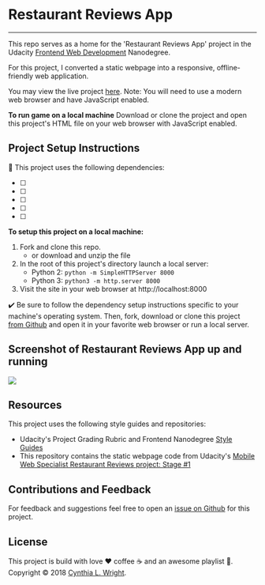 
# Restaurant Reviews App
--------

This repo serves as a home for the 'Restaurant Reviews App' project in the Udacity [Frontend Web Development](https://www.udacity.com/course/front-end-web-developer-nanodegree--nd001) Nanodegree.

For this project, I converted a static webpage into a responsive, offline-friendly web application.

You may view the live project [here](https://cynsdaemon.github.io/restaurant-reviews-app/). Note: You will need to use a modern web browser and have JavaScript enabled.

**To run game on a local machine** Download or clone the project and open this project's HTML file on your web browser with JavaScript enabled.

Project Setup Instructions
--------

:memo: This project uses the following dependencies:

- [ ]
- [ ]
- [ ]
- [ ]
- [ ]

**To setup this project on a local machine:**
1. Fork and clone this repo.
    - or download and unzip the file
2. In the root of this project's directory launch a local server:
    - Python 2: ```python -m SimpleHTTPServer 8000```
    - Python 3: ```python3 -m http.server 8000```
3. Visit the site in your web browser at http://localhost:8000

:heavy_check_mark: Be sure to follow the dependency setup instructions specific to your machine's operating system. Then, fork, download or clone this project [from Github](https://github.com/cynsdaemon/restaurant-reviews-app/) and open it in your favorite web browser or run a local server.

Screenshot of Restaurant Reviews App up and running
--------

![](img/.png)

Resources
--------

This project uses the following style guides and repositories:

- Udacity's Project Grading Rubric and Frontend Nanodegree [Style Guides](https://github.com/udacity/frontend-nanodegree-styleguide)
- This repository contains the static webpage code from Udacity's [Mobile Web Specialist Restaurant Reviews project: Stage #1](https://github.com/udacity/mws-restaurant-stage-1)

Contributions and Feedback
--------

For feedback and suggestions feel free to open an [issue on Github](https://github.com/cynsdaemon/restaurant-reviews-app/issues) for this project.


License
--------

This project is build with love :heart: coffee :coffee: and an awesome playlist :musical_note:. Copyright &copy; 2018 [Cynthia L. Wright](https://www.cynthialanel.com).



